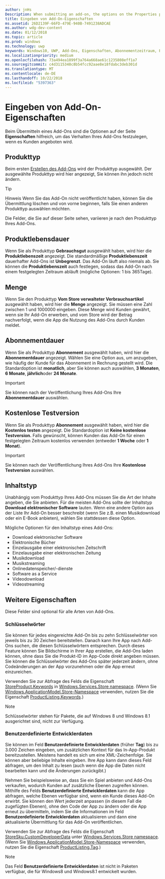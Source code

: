 ```yaml
---
author: jnHs
Description: When submitting an add-on, the options on the Properties page help determine the behavior of your add-on when offered to customers.
title: Eingeben von Add-On-Eigenschaften
ms.assetid: 26D2139F-66FD-479E-940B-7491238ADCAE
ms.author: wdg-dev-content
ms.date: 01/12/2018
ms.topic: article
ms.prod: windows
ms.technology: uwp
keywords: Windows10, UWP, Add-Ons, Eigenschaften, Abonnementzeitraum, Produktlebensdauer, Inhaltstyp, IAP, In-App-Kauf, In-App-Produkt
ms.localizationpriority: medium
ms.openlocfilehash: 73a494ea1899f3a764a668ae61c1235808eff1a7
ms.sourcegitcommit: c4d3115348c8b54fcc92aae8e18fdabc3deb301d
ms.translationtype: MT
ms.contentlocale: de-DE
ms.lasthandoff: 10/22/2018
ms.locfileid: "5397363"
---
```

# <a name="enter-add-on-properties"></a>Eingeben von Add-On-Eigenschaften


Beim Übermitteln eines Add-Ons sind die Optionen auf der Seite **Eigenschaften** hilfreich, um das Verhalten Ihres Add-Ons festzulegen, wenn es Kunden angeboten wird.

## <a name="product-type"></a>Produkttyp

Beim ersten [Erstellen des Add-Ons](set-your-add-on-product-id.md) wird der Produkttyp ausgewählt. Der ausgewählte Produkttyp wird hier angezeigt, Sie können ihn jedoch nicht ändern.

> [!TIP]
> Hinweis Wenn Sie das Add-On nicht veröffentlicht haben, können Sie die Übermittlung löschen und von vorne beginnen, falls Sie einen anderen Produkttyp auswählen möchten.

Die Felder, die Sie auf dieser Seite sehen, variieren je nach den Produkttyp Ihres Add-Ons.


## <a name="product-lifetime"></a>Produktlebensdauer

Wenn Sie als Produkttyp **Gebrauchsgut** ausgewählt haben, wird hier die **Produktlebenszeit** angezeigt. Die standardmäßige **Produktlebenszeit** dauerhafter Add-Ons ist **Unbegrenzt**. Das Add-On läuft also niemals ab. Sie können die **Produktlebenszeit** auch festlegen, sodass das Add-On nach einem festgelegten Zeitraum abläuft (mögliche Optionen: 1 bis 365Tage).


## <a name="quantity"></a>Menge

Wenn Sie den Produkttyp **Vom Store verwalteter Verbrauchsartikel** ausgewählt haben, wird hier die **Menge** angezeigt. Sie müssen eine Zahl zwischen 1 und 1000000 eingeben. Diese Menge wird Kunden gewährt, wenn sie Ihr Add-On erwerben, und vom Store wird der Betrag nachverfolgt, wenn die App die Nutzung des Add-Ons durch Kunden meldet.


## <a name="subscription-period"></a>Abonnementdauer

Wenn Sie als Produkttyp **Abonnement** ausgewählt haben, wird hier die **Abonnementdauer** angezeigt. Wählen Sie eine Option aus, um anzugeben, wie häufig der Kunde für das Abonnement in Rechnung gestellt wird. Die Standardoption ist **monatlich**, aber Sie können auch auswählen, **3 Monaten**, **6 Monate**, **jährlich**oder **24 Monate**.

> [!IMPORTANT]
> Sie können nach der Veröffentlichung Ihres Add-Ons Ihre **Abonnementdauer** auswählen.


## <a name="free-trial"></a>Kostenlose Testversion

Wenn Sie als Produkttyp **Abonnement** ausgewählt haben, wird hier die **Kostenlos testen** angezeigt. Die Standardoption ist **Keine kostenlose Testversion.** Falls gewünscht, können Kunden das Add-On für einen festgelegten Zeitraum kostenlos verwenden (entweder **1 Woche** oder **1 Monat**). 

> [!IMPORTANT]
> Sie können nach der Veröffentlichung Ihres Add-Ons Ihre **Kostenlose Testversion** auswählen.


## <a name="content-type"></a>Inhaltstyp

Unabhängig vom Produkttyp Ihres Add-Ons müssen Sie die Art der Inhalte angeben, die Sie anbieten. Für die meisten Add-Ons sollte der Inhaltstyp **Download elektronischer Software** lauten. Wenn eine andere Option aus der Liste Ihr Add-On besser beschreibt (wenn Sie z.B. einen Musikdownload oder ein E-Book anbieten), wählen Sie stattdessen diese Option.

Mögliche Optionen für den Inhaltstyp eines Add-Ons:

-   Download elektronischer Software
-   Elektronische Bücher
-   Einzelausgabe einer elektronischen Zeitschrift
-   Einzelausgabe einer elektronischen Zeitung
-   Musikdownload
-   Musikstreaming
-   Onlinedatenspeicher/-dienste
-   Software as a Service
-   Videodownload
-   Videostreaming


## <a name="additional-properties"></a>Weitere Eigenschaften

Diese Felder sind optional für alle Arten von Add-Ons.

<span id="keywords" />

### <a name="keywords"></a>Schlüsselwörter

Sie können für jedes eingereichte Add-On bis zu zehn Schlüsselwörter von jeweils bis zu 30 Zeichen bereitstellen. Danach kann Ihre App nach Add-Ons suchen, die diesen Schlüsselwörtern entsprechen. Durch dieses Feature können Sie Bildschirme in Ihrer App erstellen, die Add-Ons laden können, ohne dass Sie die Produkt-ID im App-Code direkt angeben müssen. Sie können die Schlüsselwörter des Add-Ons später jederzeit ändern, ohne Codeänderungen an der App vorzunehmen oder die App erneut einzureichen.

Verwenden Sie zur Abfrage des Felds die Eigenschaft [StoreProduct.Keywords](https://docs.microsoft.com/uwp/api/windows.services.store.storeproduct.Keywords) in [Windows.Services.Store namespace](https://docs.microsoft.com/uwp/api/Windows.Services.Store). (Wenn Sie [Windows.ApplicationModel.Store-Namespace](https://docs.microsoft.com/uwp/api/Windows.ApplicationModel.Store) verwenden, nutzen Sie die Eigenschaft [ProductListing.Keywords](https://docs.microsoft.com/uwp/api/windows.applicationmodel.store.productlisting.Keywords).)

> [!NOTE]
> Schlüsselwörter stehen für Pakete, die auf Windows 8 und Windows 8.1 ausgerichtet sind, nicht zur Verfügung.

<span id="custom-developer-data" />

### <a name="custom-developer-data"></a>Benutzerdefinierte Entwicklerdaten

Sie können im Feld **Benutzerdefinierte Entwicklerdaten** (früher **Tag**) bis zu 3.000 Zeichen eingeben, um zusätzlichen Kontext für das In-App-Produkt bereitzustellen. Meistens handelt es sich um eine XML-Zeichenfolge. Sie können aber beliebige Inhalte eingeben. Ihre App kann dann dieses Feld abfragen, um den Inhalt zu lesen (auch wenn die App die Daten nicht bearbeiten kann und die Änderungen zurückgibt.)

Nehmen Sie beispielsweise an, dass Sie ein Spiel anbieten und Add-Ons verkaufen, wodurch Kunden auf zusätzliche Ebenen zugreifen können. Mithilfe des Felds **Benutzerdefinierte Entwicklerdaten** kann die App abfragen, welche Ebenen verfügbar sind, wenn ein Kunde dieses Add-On erwirbt. Sie können den Wert jederzeit anpassen (in diesem Fall die zugefügten Ebenen), ohne den Code der App zu ändern oder die App erneut zu übermitteln, indem Sie die Informationen im Feld **Benutzerdefinierte Entwicklerdaten** aktualisieren und dann eine aktualisierte Übermittlung für das Add-On veröffentlichen.

Verwenden Sie zur Abfrage des Felds die Eigenschaft [StoreSku.CustomDeveloperData](https://docs.microsoft.com/uwp/api/windows.services.store.storesku.customdeveloperdata#Windows_Services_Store_StoreSku_CustomDeveloperData) unter [Windows.Services.Store namespace](https://docs.microsoft.com/uwp/api/Windows.Services.Store). (Wenn Sie [Windows.ApplicationModel.Store-Namespace](https://docs.microsoft.com/uwp/api/Windows.ApplicationModel.Store) verwenden, nutzen Sie die Eigenschaft [ProductListing.Tag](https://docs.microsoft.com/uwp/api/windows.applicationmodel.store.productlisting.tag#Windows_ApplicationModel_Store_ProductListing_Tag).)

> [!NOTE]
> Das Feld **Benutzerdefinierte Entwicklerdaten** ist nicht in Paketen verfügbar, die für Windows8 und Windows8.1 entwickelt wurden.

 

 

 
